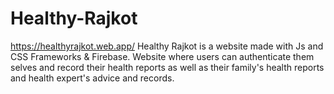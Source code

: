 # Healthy-Rajkot

https://healthyrajkot.web.app/
Healthy Rajkot is a website made  with Js and CSS Frameworks & Firebase.
Website where users can authenticate them selves and record their health reports as well as their family's health reports and health expert's advice and records.
